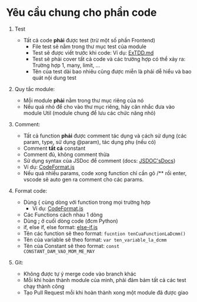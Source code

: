 # Yêu cầu chung cho phần code

1. Test
    - Tất cả code **phải** được test (trừ một số phần Frontend)
        * File test sẽ nằm trong thư mục test của module
        * Test sẽ được viết trước khi code:
            Ví dụ: [ExTDD.md](ExTDD.md)
        * Test sẽ phải cover tất cả code và các trường hợp có thể xảy ra:
            Trường hợp 1, many, limit, ...
        * Tên của test dài bao nhiêu cũng được miễn là phải dễ hiểu và bao quát nội dung test

2. Quy tắc module:
    - Mỗi module **phải** nằm trong thư mục riêng của nó
    - Nếu quá nhỏ để cho vào thư mục riêng, hãy cân nhắc đưa vào module Util (module chung để lưu các chức năng nhỏ)

3. Comment:
    - Tất cả function **phải** được comment tác dụng và cách sử dụng (các param, type, sử dụng @param), tác dụng phụ (nếu có)
    - Comment **tất cả** constant
    - Comment đủ, không comment thừa
    - Sử dụng syntax của JSDoc để comment (docs: [JSDOC'sDocs](https://jsdoc.app))
    - Ví dụ: [CodeFormat.js](CodeFormat.js)
    - Nếu quá nhiều params, code xong function chỉ cần gõ /** rồi enter, vscode sẽ auto gen ra comment cho các params.

3. Format code:
    - Dùng { cùng dòng với function trong mọi trường hợp
        + Ví dụ: [CodeFormat.js](CodeFormat.js)
    - Các Functions cách nhau 1 dòng
    - Dùng **;** ở cuối dòng code (đcm Python)
    - if, else if, else format: [else-if.js](else-if.js)
    - Tên các function sẽ theo format: `fucntion tenCuaFunctionLaDcmm()`
    - Tên của variable sẽ theo format: `var ten_variable_la_dcmm`
    - Tên của Constant sẽ theo format: `const CONSTANT_DAM_VAO_MOM_ME_MAY`

4. Git:
    - Không được tự ý merge code vào branch khác
    - Mỗi khi hoàn thành module của mình, phải đảm bảm tất cả các test chạy thành công
    - Tạo Pull Request mỗi khi hoàn thành xong một module đã được giao